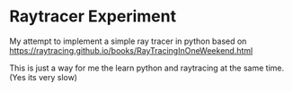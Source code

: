 # Raytracer Experiment
My attempt to implement a simple ray tracer in python based on https://raytracing.github.io/books/RayTracingInOneWeekend.html

This is just a way for me the learn python and raytracing at the same time.
(Yes its very slow)

